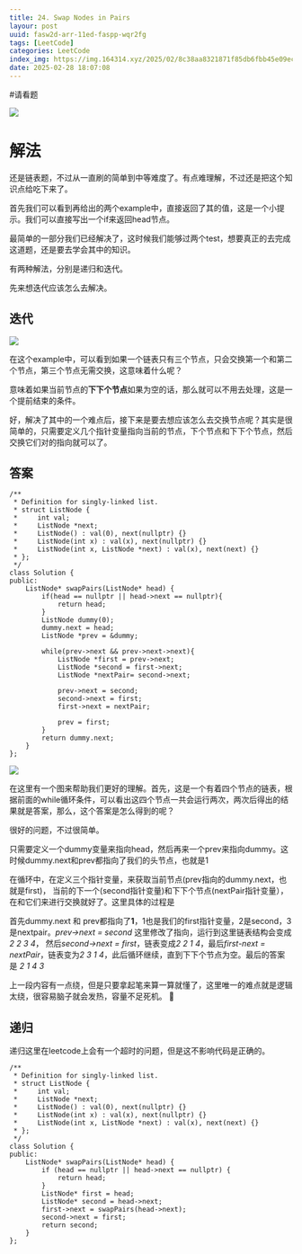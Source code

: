 ```yaml
---
title: 24. Swap Nodes in Pairs
layour: post
uuid: fasw2d-arr-11ed-faspp-wqr2fg
tags: [LeetCode]
categories: LeetCode
index_img: https://img.164314.xyz/2025/02/8c38aa8321871f85db6fbb45e09ec005.png
date: 2025-02-28 18:07:08
---
```

#请看题

![](https://img.164314.xyz/2025/02/8c38aa8321871f85db6fbb45e09ec005.png)

# 解法

还是链表题，不过从一直刷的简单到中等难度了。有点难理解，不过还是把这个知识点给吃下来了。

首先我们可以看到再给出的两个example中，直接返回了其的值，这是一个小提示。我们可以直接写出一个if来返回head节点。

最简单的一部分我们已经解决了，这时候我们能够过两个test，想要真正的去完成这道题，还是要去学会其中的知识。

有两种解法，分别是递归和迭代。

先来想迭代应该怎么去解决。

## 迭代

![](https://img.164314.xyz/2025/02/2e32928e2ddb1aa7283a294503c29d09.png)

在这个example中，可以看到如果一个链表只有三个节点，只会交换第一个和第二个节点，第三个节点无需交换，这意味着什么呢？

意味着如果当前节点的**下下个节点**如果为空的话，那么就可以不用去处理，这是一个提前结束的条件。

好，解决了其中的一个难点后，接下来是要去想应该怎么去交换节点呢？其实是很简单的，只需要定义几个指针变量指向当前的节点，下个节点和下下个节点，然后交换它们对的指向就可以了。

## 答案

```
/**
 * Definition for singly-linked list.
 * struct ListNode {
 *     int val;
 *     ListNode *next;
 *     ListNode() : val(0), next(nullptr) {}
 *     ListNode(int x) : val(x), next(nullptr) {}
 *     ListNode(int x, ListNode *next) : val(x), next(next) {}
 * };
 */
class Solution {
public:
    ListNode* swapPairs(ListNode* head) {
        if(head == nullptr || head->next == nullptr){
            return head;
        }
        ListNode dummy(0);
        dummy.next = head;
        ListNode *prev = &dummy;

        while(prev->next && prev->next->next){
            ListNode *first = prev->next;
            ListNode *second = first->next;
            ListNode *nextPair= second->next;
            
            prev->next = second;
            second->next = first;
            first->next = nextPair;

            prev = first;
        }
        return dummy.next;
    }
};
```
![](https://img.164314.xyz/2025/02/b41f1053192d41f3d7e28d905cce6ee4.png)

在这里有一个图来帮助我们更好的理解。首先，这是一个有着四个节点的链表，根据前面的while循环条件，可以看出这四个节点一共会运行两次，两次后得出的结果就是答案，那么，这个答案是怎么得到的呢？

很好的问题，不过很简单。

只需要定义一个dummy变量来指向head，然后再来一个prev来指向dummy。这时候dummy.next和prev都指向了我们的头节点，也就是1

在循环中，在定义三个指针变量，来获取当前节点(prev指向的dummy.next，也就是first)， 当前的下一个(second指针变量)和下下个节点(nextPair指针变量），在和它们来进行交换就好了。这里具体的过程是

首先dummy.next 和 prev都指向了**1**，1也是我们的first指针变量，2是second，3是nextpair。*prev->next = second* 这里修改了指向，运行到这里链表结构会变成 *2 2 3 4*， 然后*second->next = first*，链表变成*2 2 1 4*，最后*first-next = nextPair*，链表变为*2 3 1 4*，此后循环继续，直到下下个节点为空。最后的答案是 *2 1 4 3*

上一段内容有一点绕，但是只要拿起笔来算一算就懂了，这里唯一的难点就是逻辑太绕，很容易脑子就会发热，容量不足死机。 :rofl: 

## 递归

递归这里在leetcode上会有一个超时的问题，但是这不影响代码是正确的。


```
/**
 * Definition for singly-linked list.
 * struct ListNode {
 *     int val;
 *     ListNode *next;
 *     ListNode() : val(0), next(nullptr) {}
 *     ListNode(int x) : val(x), next(nullptr) {}
 *     ListNode(int x, ListNode *next) : val(x), next(next) {}
 * };
 */
class Solution {
public:
    ListNode* swapPairs(ListNode* head) {
        if (head == nullptr || head->next == nullptr) {
            return head;
        }
        ListNode* first = head;
        ListNode* second = head->next;
        first->next = swapPairs(head->next);
        second->next = first;
        return second;
    }
};
```
